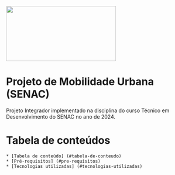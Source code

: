 <img src="https://useargo.com/wp-content/uploads/2019/10/Mobilidade-urbana-desafios-de-locomover-nos-principais-centros-urbanos.jpg" height="150" width="300" />

# Projeto de Mobilidade Urbana (SENAC)

Projeto Integrador implementado na disciplina do curso Técnico em Desenvolvimento do SENAC no ano de 2024.

Tabela de conteúdos
=========================
<!--ts-->
	* [Tabela de conteúdo] (#tabela-de-conteudo)
	* [Pré-requisitos] (#pre-requisitos)
	* [Tecnologias utilizadas] (#tecnologias-utilizadas)
<!--te-->

